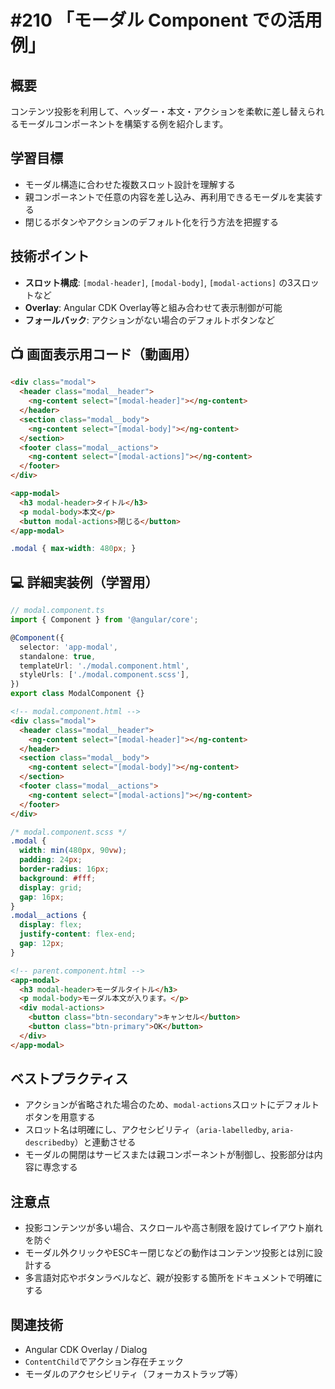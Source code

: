 # #210 「モーダル Component での活用例」

## 概要
コンテンツ投影を利用して、ヘッダー・本文・アクションを柔軟に差し替えられるモーダルコンポーネントを構築する例を紹介します。

## 学習目標
- モーダル構造に合わせた複数スロット設計を理解する
- 親コンポーネントで任意の内容を差し込み、再利用できるモーダルを実装する
- 閉じるボタンやアクションのデフォルト化を行う方法を把握する

## 技術ポイント
- **スロット構成**: `[modal-header]`, `[modal-body]`, `[modal-actions]` の3スロットなど
- **Overlay**: Angular CDK Overlay等と組み合わせて表示制御が可能
- **フォールバック**: アクションがない場合のデフォルトボタンなど

## 📺 画面表示用コード（動画用）

```html
<div class="modal">
  <header class="modal__header">
    <ng-content select="[modal-header]"></ng-content>
  </header>
  <section class="modal__body">
    <ng-content select="[modal-body]"></ng-content>
  </section>
  <footer class="modal__actions">
    <ng-content select="[modal-actions]"></ng-content>
  </footer>
</div>
```

```html
<app-modal>
  <h3 modal-header>タイトル</h3>
  <p modal-body>本文</p>
  <button modal-actions>閉じる</button>
</app-modal>
```

```scss
.modal { max-width: 480px; }
```

## 💻 詳細実装例（学習用）
```typescript
// modal.component.ts
import { Component } from '@angular/core';

@Component({
  selector: 'app-modal',
  standalone: true,
  templateUrl: './modal.component.html',
  styleUrls: ['./modal.component.scss'],
})
export class ModalComponent {}
```

```html
<!-- modal.component.html -->
<div class="modal">
  <header class="modal__header">
    <ng-content select="[modal-header]"></ng-content>
  </header>
  <section class="modal__body">
    <ng-content select="[modal-body]"></ng-content>
  </section>
  <footer class="modal__actions">
    <ng-content select="[modal-actions]"></ng-content>
  </footer>
</div>
```

```scss
/* modal.component.scss */
.modal {
  width: min(480px, 90vw);
  padding: 24px;
  border-radius: 16px;
  background: #fff;
  display: grid;
  gap: 16px;
}
.modal__actions {
  display: flex;
  justify-content: flex-end;
  gap: 12px;
}
```

```html
<!-- parent.component.html -->
<app-modal>
  <h3 modal-header>モーダルタイトル</h3>
  <p modal-body>モーダル本文が入ります。</p>
  <div modal-actions>
    <button class="btn-secondary">キャンセル</button>
    <button class="btn-primary">OK</button>
  </div>
</app-modal>
```

## ベストプラクティス
- アクションが省略された場合のため、`modal-actions`スロットにデフォルトボタンを用意する
- スロット名は明確にし、アクセシビリティ（`aria-labelledby`, `aria-describedby`）と連動させる
- モーダルの開閉はサービスまたは親コンポーネントが制御し、投影部分は内容に専念する

## 注意点
- 投影コンテンツが多い場合、スクロールや高さ制限を設けてレイアウト崩れを防ぐ
- モーダル外クリックやESCキー閉じなどの動作はコンテンツ投影とは別に設計する
- 多言語対応やボタンラベルなど、親が投影する箇所をドキュメントで明確にする

## 関連技術
- Angular CDK Overlay / Dialog
- `ContentChild`でアクション存在チェック
- モーダルのアクセシビリティ（フォーカストラップ等）

